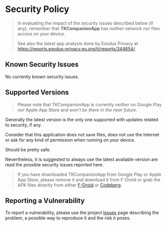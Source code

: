 <!--
© 2021-2023 Marco Bresciani

Copying and distribution of this file, with or without modification,
are permitted in any medium without royalty provided the copyright
notice and this notice are preserved.
This file is offered as-is, without any warranty.

SPDX-FileCopyrightText: 2021-2023 Marco Bresciani

SPDX-License-Identifier: FSFAP
-->
# Security Policy

> In evaluating the impact of the security issues described below (if
> any), remember that **TKCompanionApp** has *neither* network *nor*
> files access on your device.
>
> See also the latest app analysis done by Exodus Privacy at
> <https://reports.exodus-privacy.eu.org/it/reports/344654/>.

## Known Security Issues

No currently known security issues.

## Supported Versions

> Please note that TKCompanionApp is currently *neither* on Google Play
> *nor* Apple App Store and *won't be there in the near future*.

Generally the latest version is the only one supported with updates
related to security, if any.

Consider that this application does not save files, does not use the
Internet or ask for any kind of permission when running on your device.

Should be pretty safe.

Nevertheless, it is suggested to always use the latest available version
are read the possible security issues reported here.

> If you have downloaded TKCompanionApp from Google Play or Apple App
> Store, please remove it and download it from F-Droid or grab the APK
> files directly from either
> [F-Droid](https://f-droid.org/it/packages/name.bresciani.marco.tkcompanionapp/)
> or
> [Codeberg](https://codeberg.org/marco.bresciani/TKCompanionApp/releases).

## Reporting a Vulnerability

To report a vulnerability, please use the project
[Issues](https://codeberg.org/marco.bresciani/TKCompanionApp/issues) page
describing the problem, a possible way to reproduce it and the risk it
poses.
